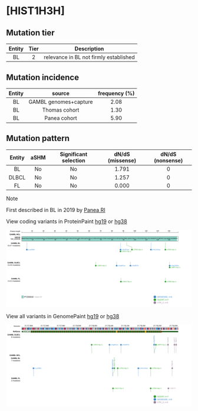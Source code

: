# [HIST1H3H]

## Mutation tier

|Entity|Tier|Description                           |
|:------:|:----:|--------------------------------------|
|BL    |2   |relevance in BL not firmly established|
## Mutation incidence

|Entity|source               |frequency (%)|
|:------:|:---------------------:|:-------------:|
|BL    |GAMBL genomes+capture|2.08         |
|BL    |Thomas cohort        |1.30         |
|BL    |Panea cohort         |5.90         |

## Mutation pattern

|Entity|aSHM|Significant selection|dN/dS (missense)|dN/dS (nonsense)|
|:------:|:----:|:---------------------:|:----------------:|:----------------:|
|BL    |No  |No                   |1.791           |0               |
|DLBCL |No  |No                   |1.257           |0               |
|FL    |No  |No                   |0.000           |0               |


> [!NOTE]
> First described in BL in 2019 by [Panea RI](https://pubmed.ncbi.nlm.nih.gov/31558468)


View coding variants in ProteinPaint [hg19](https://www.bcgsc.ca/downloads/morinlab/GAMBL/test/genes/HIST1H3H_protein.html)  or [hg38](https://www.bcgsc.ca/downloads/morinlab/GAMBL/test/genes/HIST1H3H_protein_hg38.html)

![image](images/proteinpaint/HIST1H3H_NM_003536.svg)

View all variants in GenomePaint [hg19](https://www.bcgsc.ca/downloads/morinlab/GAMBL/test/genes/HIST1H3H.html)  or [hg38](https://www.bcgsc.ca/downloads/morinlab/GAMBL/test/genes/HIST1H3H_hg38.html)

![image](images/proteinpaint/HIST1H3H.svg)
